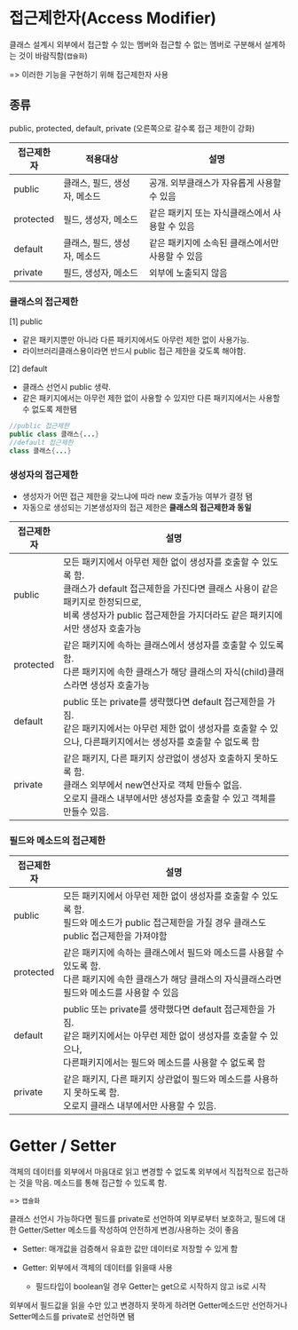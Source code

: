 # 접근제한자(Access Modifier)

클래스 설계시 외부에서 접근할 수 있는 멤버와 접근할 수 없는 멤버로 구분해서 설계하는 것이 바람직함(`캡슐화`)

=> 이러한 기능을 구현하기 위해 접근제한자 사용

## 종류

public, protected, default, private (오른쪽으로 갈수록 접근 제한이 강화)

| 접근제한자 | 적용대상                     | 설명                                             |
| ---------- | ---------------------------- | ------------------------------------------------ |
| public     | 클래스, 필드, 생성자, 메소드 | 공개. 외부클래스가 자유롭게 사용할 수 있음       |
| protected  | 필드, 생성자, 메소드         | 같은 패키지 또는 자식클래스에서 사용할 수 있음   |
| default    | 클래스, 필드, 생성자, 메소드 | 같은 패키지에 소속된 클래스에서만 사용할 수 있음 |
| private    | 필드, 생성자, 메소드         | 외부에 노출되지 않음                             |



### 클래스의 접근제한

[1] public

- 같은 패키지뿐만 아니라 다른 패키지에서도 아무런 제한 없이 사용가능.
- 라이브러리클래스용이라면 반드시 public 접근 제한을 갖도록 해야함.

[2] default

- 클래스 선언시 public 생략.
- 같은 패키지에서는 아무런 제한 없이 사용할 수 있지만 다른 패키지에서는 사용할 수 없도록 제한됌

```java
//public 접근제한
public class 클래스{...}
//default 접근제한
class 클래스{...}
```

### 생성자의 접근제한

- 생성자가 어떤 접근 제한을 갖느냐에 따라 new 호출가능 여부가 결정 됌
- 자동으로 생성되는 기본생성자의 접근 제한은 **클래스의 접근제한과 동일** 

| 접근제한자 | 설명                                                         |
| ---------- | ------------------------------------------------------------ |
| public     | 모든 패키지에서 아무런 제한 없이 생성자를 호출할 수 있도록 함.<br />클래스가 default 접근제한을 가진다면 클래스 사용이 같은 패키지로 한정되므로, <br />비록 생성자가 public 접근제한을 가지더라도 같은 패키지에서만 생성자 호출가능 |
| protected  | 같은 패키지에 속하는 클래스에서 생성자를 호출할 수 있도록 함.<br />다른 패키지에 속한 클래스가 해당 클래스의 자식(child)클래스라면 생성자 호출가능 |
| default    | public 또는 private를 생략했다면 default 접근제한을 가짐.<br />같은 패키지에서는 아무런 제한 없이 생성자를 호출할 수 있으나,  다른패키지에서는 생성자를 호출할 수 없도록 함 |
| private    | 같은 패키지, 다른 패키지 상관없이 생성자 호출하지 못하도록 함.<br />클래스 외부에서 new연산자로 객체 만들수 없음. <br />오로지 클래스 내부에서만 생성자를 호출할 수 있고 객체를 만들수 있음. |

### 필드와 메소드의 접근제한

| 접근제한자 | 설명                                                         |
| ---------- | ------------------------------------------------------------ |
| public     | 모든 패키지에서 아무런 제한 없이 생성자를 호출할 수 있도록 함.<br />필드와 메소드가 public 접근제한을 가질 경우 클래스도 public 접근제한을 가져야함 |
| protected  | 같은 패키지에 속하는 클래스에서 필드와 메소드를 사용할 수 있도록 함.<br />다른 패키지에 속한 클래스가 해당 클래스의 자식클래스라면 필드와 메소드를 사용할 수 있음 |
| default    | public 또는 private를 생략했다면 default 접근제한을 가짐.<br />같은 패키지에서는 아무런 제한 없이 생성자를 호출할 수 있으나, <br />다른패키지에서는 필드와 메소드를 사용할 수 없도록 함 |
| private    | 같은 패키지, 다른 패키지 상관없이 필드와 메소드를 사용하지 못하도록 함.<br />오로지 클래스 내부에서만 사용할 수 있음. |



# Getter / Setter 

객체의 데이터를 외부에서 마음대로 읽고 변경할 수 없도록 외부에서 직접적으로 접근하는 것을 막음. 메소드를 통해 접근할 수 있도록 함.

=> `캡슐화`

클래스 선언시 가능하다면 필드를 private로 선언하여 외부로부터 보호하고, 필드에 대한 Getter/Setter 메소드를 작성하여 안전하게 변경/사용하는 것이 좋음

- Setter: 매개값을 검증해서 유효한 값만 데이터로 저장할 수 있게 함

- Getter: 외부에서 객체의 데이터를 읽을때 사용
  - 필드타입이 boolean일 경우 Getter는 get으로 시작하지 않고 is로 시작

외부에서 필드값을 읽을 수만 있고 변경하지 못하게 하려면 Getter메소드만 선언하거나 Setter메소드를 private로 선언하면 됌